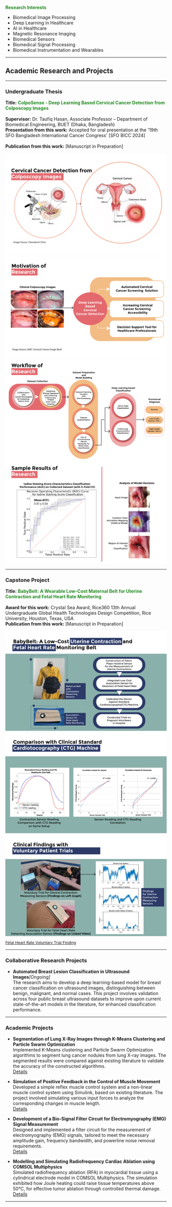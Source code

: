 <span style="color: #228B22;">**Research Interests**</span>
- Biomedical Image Processing
- Deep Learning in Healthcare
- AI in Healthcare
- Magnetic Resonance Imaging
- Biomedical Sensors
- Biomedical Signal Processing
- Biomedical Instrumentation and Wearables

---
## Academic Research and Projects

---
### Undergraduate Thesis

**Title:** <span style="color: #228B22;">**ColpoSense - Deep Learning Based Cervical Cancer Detection from Colposcopy Images**</span>
<br><br>
**Supervisor:** Dr. Taufiq Hasan, Associate Professor – Department of Biomedical Engineering, BUET (Dhaka, Bangladesh)
<br> 
**Presentation from this work:** Accepted for oral presentation at the '19th SFO Bangladesh International Cancer Congress' [SFO BICC 2024]
<br><br>
**Publication from this work:** [Manuscript in Preparation]

![Image](Images/Thesis_1.png?raw=true")
![Image](Images/Thesis_2.png?raw=true")
![Image](Images/Thesis_3.png?raw=true")
![Image](Images/Thesis_4.png?raw=true")

---
### Capstone Project

**Title:** <span style="color:#228B22;">**BabyBelt: A Wearable Low‑Cost Maternal Belt for Uterine Contraction and Fetal Heart Rate
Monitoring**</span>
<br><br>
**Award for this work:** Crystal Sea Award, Rice360 13th Annual Undergraduate Global Health Technologies Design Competition, Rice University, Houston, Texas, USA
<br>
**Publication from this work:** [Manuscript in Preparation]

![Image](Images/Project_1.png?raw=true")
![Image](Images/Project_2.png?raw=true")
![Image](Images/Project_3.png?raw=true")
<a href="https://drive.google.com/file/d/1AklwL86m-Ru6TdAxpVmBlH0XYavYHlPU/view?usp=sharing" style="font-size:12px;">Fetal Heart Rate Voluntary Trial Finding</a>

---

### Collaborative Research Projects
- **Automated Breast Lesion Classification in Ultrasound Images**_[Ongoing]_<br>
The research aims to develop a deep learning-based model for breast cancer classification on ultrasound images, distinguishing between benign, malignant, and normal cases. This project involves validation across four public breast ultrasound datasets to improve upon current state-of-the-art models in the literature, for enhanced classification performance.<br>

---

### Academic Projects

- **Segmentation of Lung X-Ray Images through K-Means Clustering and Particle Swarm Optimization**<br>
Implemented K-Means clustering and Particle Swarm Optimization algorithms to segment lung cancer nodules from lung X-ray images. The segmented results were compared against existing literature to validate the accuracy of the constructed algorithms.<br>
[Details](/PDF/Imaging.pdf)

- **Simulation of Positive Feedback in the Control of Muscle Movement**<br>
Developed a simple reflex muscle control system and a non-linear muscle control system using Simulink, based on existing literature. The project involved simulating various input forces to analyze the corresponding changes in muscle length.<br>
[Details](/PDF/Control.pdf)

- **Development of a Bio-Signal Filter Circuit for Electromyography (EMG) Signal Measurement**<br>
Designed and implemented a filter circuit for the measurement of electromyography (EMG) signals, tailored to meet the necessary amplitude gain, frequency bandwidth, and powerline noise removal requirements.<br>
[Details](/PDF/EMG.pdf)

- **Modelling and Simulating Radiofrequency Cardiac Ablation using COMSOL Multiphysics**<br>
Simulated radiofrequency ablation (RFA) in myocardial tissue using a cylindrical electrode model in COMSOL Multiphysics. The simulation exhibited how Joule heating could raise tissue temperatures above 50°C, for effective tumor ablation through controlled thermal damage.<br>
[Details](/PDF/COMSOL.pdf)

---
